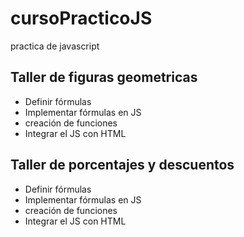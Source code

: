 # cursoPracticoJS
practica de javascript
## Taller de figuras geometricas
- Definir fórmulas
- Implementar fórmulas en JS
- creación de funciones
- Integrar el JS con HTML

## Taller de porcentajes y descuentos
- Definir fórmulas
- Implementar fórmulas en JS
- creación de funciones
- Integrar el JS con HTML